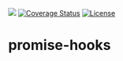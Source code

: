 
![][ci badge] [![Coverage Status][coverage badge]][coveralls] [![License][license badge]][license]

# promise-hooks


[ci badge]: https://github.com/vjrasane/progressible/workflows/CI/badge.svg
[coverage badge]: https://coveralls.io/repos/github/vjrasane/progressible/badge.svg?service=github
[coveralls]: https://coveralls.io/github/vjrasane/progressible
[license badge]: https://img.shields.io/badge/License-Apache%202.0-blue.svg
[license]: https://opensource.org/licenses/Apache-2.0